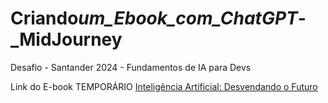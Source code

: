 # Criando*um_Ebook_com_ChatGPT*-\_MidJourney

Desafio - Santander 2024 - Fundamentos de IA para Devs

Link do E-book TEMPORÁRIO
[Inteligência Artificial: Desvendando o Futuro](https://github.com/DeaMaduS/Criando_um_Ebook_com_ChatGPT_-_MidJourney/blob/main/e-book/Desvendando%20o%20futuro.pdf)
